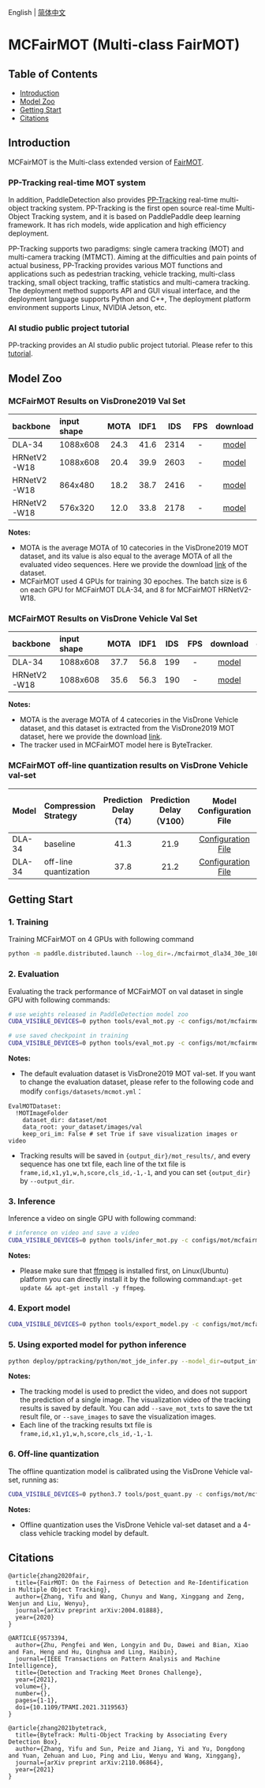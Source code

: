 English | [简体中文](README_cn.md)

# MCFairMOT (Multi-class FairMOT)

## Table of Contents
- [Introduction](#Introduction)
- [Model Zoo](#Model_Zoo)
- [Getting Start](#Getting_Start)
- [Citations](#Citations)

## Introduction

MCFairMOT is the Multi-class extended version of [FairMOT](https://arxiv.org/abs/2004.01888).

### PP-Tracking real-time MOT system
In addition, PaddleDetection also provides [PP-Tracking](../../../deploy/pptracking/README.md) real-time multi-object tracking system.
PP-Tracking is the first open source real-time Multi-Object Tracking system, and it is based on PaddlePaddle deep learning framework. It has rich models, wide application and high efficiency deployment.

PP-Tracking supports two paradigms: single camera tracking (MOT) and multi-camera tracking (MTMCT). Aiming at the difficulties and pain points of actual business, PP-Tracking provides various MOT functions and applications such as pedestrian tracking, vehicle tracking, multi-class tracking, small object tracking, traffic statistics and multi-camera tracking. The deployment method supports API and GUI visual interface, and the deployment language supports Python and C++, The deployment platform environment supports Linux, NVIDIA Jetson, etc.

### AI studio public project tutorial
PP-tracking provides an AI studio public project tutorial. Please refer to this [tutorial](https://aistudio.baidu.com/aistudio/projectdetail/3022582).

## Model Zoo
### MCFairMOT Results on VisDrone2019 Val Set
| backbone       | input shape | MOTA | IDF1 |  IDS    |   FPS    | download | config |
| :--------------| :------- | :----: | :----: | :---:  | :------: | :----: |:----: |
| DLA-34         | 1088x608 |  24.3  |  41.6  |  2314  |    -     |[model](https://paddledet.bj.bcebos.com/models/mot/mcfairmot_dla34_30e_1088x608_visdrone.pdparams) | [config](./mcfairmot_dla34_30e_1088x608_visdrone.yml) |
| HRNetV2-W18    | 1088x608 |  20.4  |  39.9  |  2603  |    -     |[model](https://paddledet.bj.bcebos.com/models/mot/mcfairmot_hrnetv2_w18_dlafpn_30e_1088x608_visdrone.pdparams) | [config](./mcfairmot_hrnetv2_w18_dlafpn_30e_1088x608_visdrone.yml) |
| HRNetV2-W18    | 864x480 |  18.2  |  38.7  |  2416  |    -     |[model](https://paddledet.bj.bcebos.com/models/mot/mcfairmot_hrnetv2_w18_dlafpn_30e_864x480_visdrone.pdparams) | [config](./mcfairmot_hrnetv2_w18_dlafpn_30e_864x480_visdrone.yml) |
| HRNetV2-W18    | 576x320 |  12.0  |  33.8  |  2178  |    -     |[model](https://paddledet.bj.bcebos.com/models/mot/mcfairmot_hrnetv2_w18_dlafpn_30e_576x320_visdrone.pdparams) | [config](./mcfairmot_hrnetv2_w18_dlafpn_30e_576x320_visdrone.yml) |

**Notes:**
 - MOTA is the average MOTA of 10 catecories in the VisDrone2019 MOT dataset, and its value is also equal to the average MOTA of all the evaluated video sequences. Here we provide the download [link](https://bj.bcebos.com/v1/paddledet/data/mot/visdrone_mcmot.zip) of the dataset.
 - MCFairMOT used 4 GPUs for training 30 epoches. The batch size is 6 on each GPU for MCFairMOT DLA-34, and 8 for MCFairMOT HRNetV2-W18.

### MCFairMOT Results on VisDrone Vehicle Val Set
| backbone       | input shape | MOTA | IDF1 |  IDS    |   FPS    | download | config |
| :--------------| :------- | :----: | :----: | :---:  | :------: | :----: |:----: |
| DLA-34         | 1088x608 |  37.7  |  56.8  |  199  |    -     |[model](https://paddledet.bj.bcebos.com/models/mot/mcfairmot_dla34_30e_1088x608_visdrone_vehicle_bytetracker.pdparams) | [config](./mcfairmot_dla34_30e_1088x608_visdrone_vehicle_bytetracker.yml) |
| HRNetV2-W18    | 1088x608 |  35.6  |  56.3  |  190  |    -     |[model](https://paddledet.bj.bcebos.com/models/mot/mcfairmot_hrnetv2_w18_dlafpn_30e_1088x608_visdrone_vehicle_bytetracker.pdparams) | [config](./mcfairmot_hrnetv2_w18_dlafpn_30e_1088x608_visdrone_vehicle_bytetracker.yml) |

**Notes:**
 - MOTA is the average MOTA of 4 catecories in the VisDrone Vehicle dataset, and this dataset is extracted from the VisDrone2019 MOT dataset, here we provide the download [link](https://bj.bcebos.com/v1/paddledet/data/mot/visdrone_mcmot_vehicle.zip).
 - The tracker used in MCFairMOT model here is ByteTracker.

### MCFairMOT off-line quantization results on VisDrone Vehicle val-set
|    Model      |  Compression Strategy | Prediction Delay（T4） |Prediction Delay（V100）| Model Configuration File |Compression Algorithm Configuration File |
| :--------------| :------- | :------: | :----: | :----: | :----: |
| DLA-34         | baseline |    41.3  |    21.9 |[Configuration File](./mcfairmot_dla34_30e_1088x608_visdrone_vehicle_bytetracker.yml)|    -     |
| DLA-34         | off-line quantization   |  37.8    |  21.2  |[Configuration File](./mcfairmot_dla34_30e_1088x608_visdrone_vehicle_bytetracker.yml)|[Configuration File](https://github.com/PaddlePaddle/PaddleDetection/blob/develop/configs/slim/post_quant/mcfairmot_ptq.yml)|


## Getting Start

### 1. Training
Training MCFairMOT on 4 GPUs with following command
```bash
python -m paddle.distributed.launch --log_dir=./mcfairmot_dla34_30e_1088x608_visdrone/ --gpus 0,1,2,3 tools/train.py -c configs/mot/mcfairmot/mcfairmot_dla34_30e_1088x608_visdrone.yml
```

### 2. Evaluation
Evaluating the track performance of MCFairMOT on val dataset in single GPU with following commands:
```bash
# use weights released in PaddleDetection model zoo
CUDA_VISIBLE_DEVICES=0 python tools/eval_mot.py -c configs/mot/mcfairmot/mcfairmot_dla34_30e_1088x608_visdrone.yml -o weights=https://paddledet.bj.bcebos.com/models/mot/mcfairmot_dla34_30e_1088x608_visdrone.pdparams

# use saved checkpoint in training
CUDA_VISIBLE_DEVICES=0 python tools/eval_mot.py -c configs/mot/mcfairmot/mcfairmot_dla34_30e_1088x608_visdrone.yml -o weights=output/mcfairmot_dla34_30e_1088x608_visdrone/model_final.pdparams
```
**Notes:**
 - The default evaluation dataset is VisDrone2019 MOT val-set. If you want to change the evaluation dataset, please refer to the following code and modify `configs/datasets/mcmot.yml`：
  ```
  EvalMOTDataset:
    !MOTImageFolder
      dataset_dir: dataset/mot
      data_root: your_dataset/images/val
      keep_ori_im: False # set True if save visualization images or video
  ```
 - Tracking results will be saved in `{output_dir}/mot_results/`, and every sequence has one txt file, each line of the txt file is `frame,id,x1,y1,w,h,score,cls_id,-1,-1`, and you can set `{output_dir}` by `--output_dir`.

### 3. Inference
Inference a video on single GPU with following command:
```bash
# inference on video and save a video
CUDA_VISIBLE_DEVICES=0 python tools/infer_mot.py -c configs/mot/mcfairmot/mcfairmot_dla34_30e_1088x608_visdrone.yml -o weights=https://paddledet.bj.bcebos.com/models/mot/mcfairmot_dla34_30e_1088x608_visdrone.pdparams --video_file={your video name}.mp4  --save_videos
```
**Notes:**
 - Please make sure that [ffmpeg](https://ffmpeg.org/ffmpeg.html) is installed first, on Linux(Ubuntu) platform you can directly install it by the following command:`apt-get update && apt-get install -y ffmpeg`.


### 4. Export model
```bash
CUDA_VISIBLE_DEVICES=0 python tools/export_model.py -c configs/mot/mcfairmot/mcfairmot_dla34_30e_1088x608_visdrone.yml -o weights=https://paddledet.bj.bcebos.com/models/mot/mcfairmot_dla34_30e_1088x608_visdrone.pdparams
```

### 5. Using exported model for python inference
```bash
python deploy/pptracking/python/mot_jde_infer.py --model_dir=output_inference/mcfairmot_dla34_30e_1088x608_visdrone --video_file={your video name}.mp4 --device=GPU --save_mot_txts
```
**Notes:**
 - The tracking model is used to predict the video, and does not support the prediction of a single image. The visualization video of the tracking results is saved by default. You can add `--save_mot_txts` to save the txt result file, or `--save_images` to save the visualization images.
 - Each line of the tracking results txt file is `frame,id,x1,y1,w,h,score,cls_id,-1,-1`.

### 6. Off-line quantization

The offline quantization model is calibrated using the VisDrone Vehicle val-set, running as:
```bash
CUDA_VISIBLE_DEVICES=0 python3.7 tools/post_quant.py -c configs/mot/mcfairmot/mcfairmot_dla34_30e_1088x608_visdrone_vehicle_bytetracker.yml --slim_config=configs/slim/post_quant/mcfairmot_ptq.yml
```
**Notes:**
 - Offline quantization uses the VisDrone Vehicle val-set dataset and a 4-class vehicle tracking model by default.

## Citations
```
@article{zhang2020fair,
  title={FairMOT: On the Fairness of Detection and Re-Identification in Multiple Object Tracking},
  author={Zhang, Yifu and Wang, Chunyu and Wang, Xinggang and Zeng, Wenjun and Liu, Wenyu},
  journal={arXiv preprint arXiv:2004.01888},
  year={2020}
}

@ARTICLE{9573394,
  author={Zhu, Pengfei and Wen, Longyin and Du, Dawei and Bian, Xiao and Fan, Heng and Hu, Qinghua and Ling, Haibin},
  journal={IEEE Transactions on Pattern Analysis and Machine Intelligence},
  title={Detection and Tracking Meet Drones Challenge},
  year={2021},
  volume={},
  number={},
  pages={1-1},
  doi={10.1109/TPAMI.2021.3119563}
}

@article{zhang2021bytetrack,
  title={ByteTrack: Multi-Object Tracking by Associating Every Detection Box},
  author={Zhang, Yifu and Sun, Peize and Jiang, Yi and Yu, Dongdong and Yuan, Zehuan and Luo, Ping and Liu, Wenyu and Wang, Xinggang},
  journal={arXiv preprint arXiv:2110.06864},
  year={2021}
}
```
